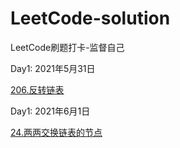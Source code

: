 # LeetCode-solution
LeetCode刷题打卡-监督自己

Day1:  2021年5月31日

[206.反转链表](/链表/206.md)

Day1:  2021年6月1日

[24.两两交换链表的节点](/链表/24.md)

